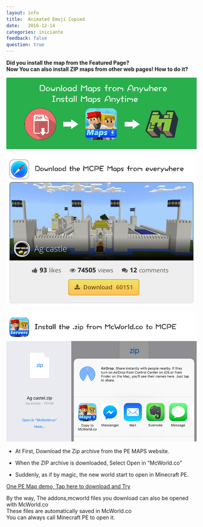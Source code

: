 ```yaml
---
layout: info
title:  Animated Emoji Copied
date:   2016-12-14
categories: iniciante
feedback: false
question: true
---
```

**Did you install the map from the Featured Page?**  
**Now You can also install ZIP maps from other web pages! How to do it?**  

![screenshot](/assets/images/mcworldad.png)  

![screenshot](/assets/images/zip1.jpg)  

![screenshot](/assets/images/zip2.jpg)  

- At First, Download the Zip archive from the PE MAPS website.  

- When the ZIP archive is downloaded, Select Open in “McWorld.co”  

- Suddenly, as if by magic, the new world start to open in Minecraft PE.



[<u>One PE Map demo, Tap here to download and Try</u>](http://mcpehub.com/maps?sort=downloads)


By the way, The addons,mcworld files you download can also be opened with McWorld.co  
These files are automatically saved in McWorld.co  
You can always call Minecraft PE to open it.
